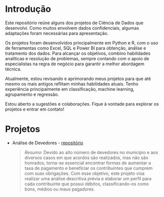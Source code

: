 # Introdução 
Este repositório reúne alguns dos projetos de Ciência de Dados que desenvolvi. Como muitos envolvem dados confidenciais, algumas adaptações foram necessárias para apresentação.

Os projetos foram desenvolvidos principalmente em Python e R, com o uso de ferramentas como Excel, SQL e Power BI para obtenção, análise e tratamento dos dados. Para alcançar os objetivos, combino habilidades analíticas e resolução de problemas, sempre contando com o apoio de especialistas na regra de negócio para garantir a melhor abordagem técnica.

Atualmente, estou revisando e aprimorando meus projetos para que até mesmo os mais antigos reflitam minhas habilidades atuais. Tenho experiência principalmente em classificação, machine learning, agrupamento e regressão.

Estou aberto a sugestões e colaborações. Fique à vontade para explorar os projetos e entrar em contato!

# Projetos
- Análise de Devedores - [repositório](https://github.com/WevertonVerica/An-lise-de-devedores) 

  > *Resumo*: Devido ao alto número de devedores no município e aos diversos casos em que acordos são realizados, mas não são honrados, torna-se essencial encontrar formas de aumentar a taxa de pagamento e beneficiar os contribuintes que cumprem com suas obrigações. Com esse objetivo, este projeto visa realizar uma análise descritiva prévia e elaborar um perfil para cada contribuinte que possui débitos, classificando-os como bons, médios ou maus pagadores.
